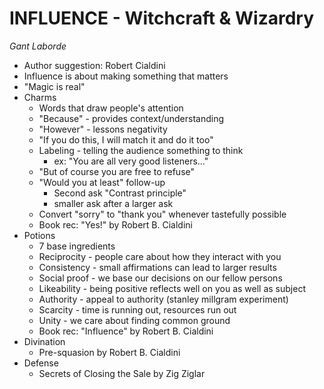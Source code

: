 # INFLUENCE - Witchcraft & Wizardry
*Gant Laborde*

* Author suggestion: Robert Cialdini
* Influence is about making something that matters
* "Magic is real"
* Charms
  * Words that draw people's attention
  * "Because" - provides context/understanding
  * "However" - lessons negativity
  * "If you do this, I will match it and do it too"
  * Labeling - telling the audience something to think
    * ex: "You are all very good listeners..."
  * "But of course you are free to refuse"
  * "Would you at least" follow-up
    * Second ask "Contrast principle"
    * smaller ask after a larger ask
  * Convert "sorry" to "thank you" whenever tastefully possible
  * Book rec: "Yes!" by Robert B. Cialdini
* Potions
  * 7 base ingredients
  * Reciprocity - people care about how they interact with you
  * Consistency - small affirmations can lead to larger results
  * Social proof - we base our decisions on our fellow persons
  * Likeability - being positive reflects well on you as well as subject
  * Authority - appeal to authority (stanley millgram experiment)
  * Scarcity - time is running out, resources run out
  * Unity - we care about finding common ground
  * Book rec: "Influence" by Robert B. Cialdini
* Divination
  * Pre-squasion by Robert B. Cialdini
* Defense
  * Secrets of Closing the Sale by Zig Ziglar